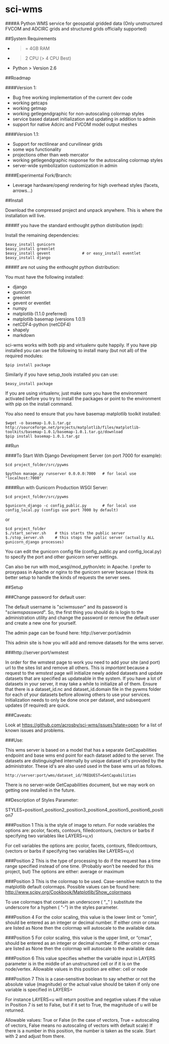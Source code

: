sci-wms
=========

####A Python WMS service for geospatial gridded data (Only unstructured FVCOM and ADCIRC grids and structured grids officially supported)

##System Requirements

- >= 4GB RAM
- > 2 CPU (> 4 CPU Best)
- Python > Version 2.6

##Roadmap

####Version 1:
- Bug free working implementation of the current dev code
- working getcaps
- working getmap
- working getlegendgraphic for non-autoscaling colormap styles
- service based dataset initialization and updating in addition to admin
- support for native Adcirc and FVCOM model output meshes

####Version 1.1:
- Support for rectilinear and curvilinear grids
- some wps functionality
- projections other than web mercator
- working getlegendgraphic response for the autoscaling colormap styles
- server-wide symbolization customization in admin

####Experimental Fork/Branch:
- Leverage hardware/opengl rendering for high overhead styles (facets, arrows...)

##Install

Download the compressed project and unpack anywhere. This is where the installation will live.

####If you have the standard enthought python distribution (epd):

Install the remaining dependencies:

    $easy_install gunicorn
    $easy_install greenlet
    $easy_install gevent              # or easy_install eventlet
    $easy_install django

####If are not using the enthought python distribution:

You must have the following installed:

- django
- gunicorn
- greenlet
- gevent or eventlet
- numpy
- matplotlib (1.1.0 preferred)
- matplotlib basemap (versions 1.0.1)
- netCDF4-python (netCDF4)
- shapely
- markdown

sci-wms works with both pip and virtualenv quite happily. If you
have pip installed you can use the following to install many (but not all) of the required modules:

    $pip install package

<!---
Or you can install the required packages (with the versions we develop
the wms on) with the requirements file:

    $pip install -r requirements.txt
-->

Similarly if you have setup_tools installed you can use:

    $easy_install package

If you are using virtualenv, just make sure you have the environment
activated before you try to install the packages or point to the environment
with pip on the install command.

You also need to ensure that you have basemap matplotlib toolkit installed:

    $wget -o basemap-1.0.1.tar.gz http://sourceforge.net/projects/matplotlib/files/matplotlib-toolkits/basemap-1.0.1/basemap-1.0.1.tar.gz/download
    $pip install basemap-1.0.1.tar.gz

##Run

####To Start With Django Development Server (on port 7000 for example):

    $cd project_folder/src/pywms

    $python manage.py runserver 0.0.0.0:7000   # for local use "localhost:7000"

####Run with Gunicorn Production WSGI Server:

    $cd project_folder/src/pywms

    $gunicorn_django -c config_public.py       # for local use config_local.py (configs use port 7000 by default)

or

    $cd project_folder
    $./start_server.sh    # this starts the public server
    $./stop_server.sh     # this stops the public server (actually ALL gunicorn_django processes)

You can edit the gunicorn config file (config_public.py and config_local.py) to specify the port and other
gunicorn server settings.

Can also be run with mod_wsgi/mod_python/etc in Apache. I prefer to proxypass
in Apache or nginx to the gunicorn server because I think its better setup
to handle the kinds of requests the server sees.

##Setup

###Change password for default user:

The default username is "*sciwmsuser*" and its password is "*sciwmspassword*". So,
the first thing you should do is login to the administration utility
and change the password or remove the default user and create a new one
for yourself.

The admin page can be found here:   http://server:port/admin

This admin site is how you will add and remove datasets for the wms server.

###http://server:port/wmstest

In order for the wmstest page to work you need to add your site (and port) url to the sites list and remove all others. This is *important* because a request to the *wmstest* page will
initialize newly added datasets and update datasets that are specified as updateable in the system. If you have a lot of datasets in your server, it may take a while to initialize all of them.
Ensure that there is a dataset_id.nc and dataset_id.domain file in the pywms folder for each of your datasets before allowing others to use your services. Initialization needs to only be done once
per dataset, and subsequent updates (if required) are quick.

###Caveats:

Look at https://github.com/acrosby/sci-wms/issues?state=open for a list of known issues and problems.

###Use:

This wms server is based on a model that has a separate GetCapabilities endpoint and base wms end point
for each dataset added to the server. The datasets are distinguisghed internally by unique dataset id's
provided by the administrator. These id's are also used used in the base wms url as follows.

    http://server:port/wms/dataset_id/?REQUEST=GetCapabilities

There is no server-wide GetCapabilities document, but we may work on getting one installed in the future.

##Description of Styles Parameter:

STYLES=position1_position2_position3_position4_position5_position6_position7

###Position 1
This is the style of image to return.
For node variables the options are: pcolor, facets, contours, filledcontours, (vectors or barbs if specifying two variables like LAYERS=u,v)

For cell variables the options are: pcolor, facets, contours, filledcontours, (vectors or barbs if specifying two variables like LAYERS=u,v)

###Position 2
This is the type of processing to do if the request has a time range specified instead of one time. (Probably won’t be needed for this project, but) The options are either: average or maximum

###Position 3
This is the colormap to be used. Case-sensitive match to the matplotlib default colormaps. Possible values can be found here: http://www.scipy.org/Cookbook/Matplotlib/Show_colormaps

To use colormaps that contain an underscore ( “_” ) substitute the underscore for a hyphen ( “-”) in the styles parameter.

###Position 4
For the color scaling, this value is the lower limit or “cmin”, should be entered as an integer or decimal number. If either cmin or cmax are listed as None then the colormap will autoscale to the available data.

###Position 5
For color scaling, this value is the upper limit, or “cmax”, should be entered as an integer or decimal number. If either cmin or cmax are listed as None then the colormap will autoscale to the available data.

###Position 6
This value specifies whether the variable input in LAYERS parameter is in the middle of an unstructured cell or if it is on the node/vertex. Allowable values in this position are either: cell or node

###Position 7
This is a case-sensitive boolean to say whether or not the absolute value (magnitude) or the actual value should be taken if only one variable is specified in LAYERS=

For instance LAYERS=u will return positive and negative values if the value in Position 7 is set to False, but if it set to True, the magnitude of u will be returned.

Allowable values: True or False
(in the case of vectors, True = autoscaling of vectors, False means no autoscaling of vectors with default scale) If there is a number in this position, the number is taken as the scale. Start with 2 and adjust from there.


